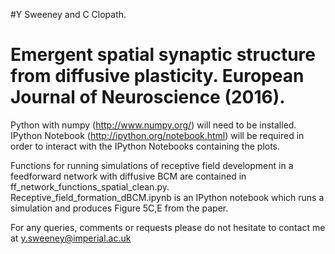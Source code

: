 #Y Sweeney and C Clopath. 
# Emergent spatial synaptic structure from diffusive plasticity. European Journal of Neuroscience (2016).

Python with numpy (http://www.numpy.org/) will need to be installed. 
IPython Notebook (http://ipython.org/notebook.html) will be required in order to interact with the IPython Notebooks containing the plots.

Functions for running simulations of receptive field development in a feedforward network with diffusive BCM are contained in ff_network_functions_spatial_clean.py. Receptive_field_formation_dBCM.ipynb is an IPython notebook which runs a simulation and produces Figure 5C,E from the paper.

For any queries, comments or requests please do not hesitate to contact me at y.sweeney@imperial.ac.uk 
